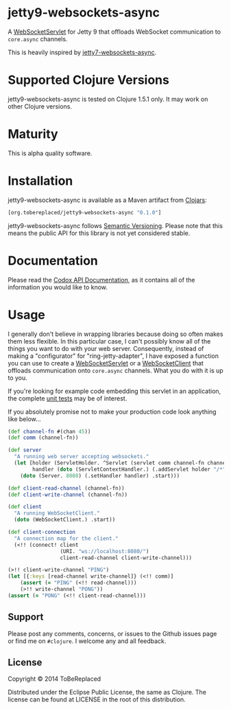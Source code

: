 jetty9-websockets-async
==========

A [WebSocketServlet] for Jetty 9 that offloads WebSocket communication
to `core.async` channels.

This is heavily inspired by [jetty7-websockets-async].

# Supported Clojure Versions

jetty9-websockets-async is tested on Clojure 1.5.1 only.  It may work
on other Clojure versions.

# Maturity

This is alpha quality software.

# Installation

jetty9-websockets-async is available as a Maven artifact from
[Clojars]:

```clojure
[org.tobereplaced/jetty9-websockets-async "0.1.0"]
```

jetty9-websockets-async follows [Semantic Versioning].  Please note
that this means the public API for this library is not yet considered
stable.

# Documentation

Please read the [Codox API Documentation], as it contains all of the
information you would like to know.

# Usage

I generally don't believe in wrapping libraries because doing so often
makes them less flexible.  In this particular case, I can't possibly
know all of the things you want to do with your web server.
Consequently, instead of making a "configurator" for
"ring-jetty-adapter", I have exposed a function you can use to create
a [WebSocketServlet] or a [WebSocketClient] that offloads
communication onto `core.async` channels.  What you do with it is up
to you.

If you're looking for example code embedding this servlet in an
application, the complete [unit tests] may be of interest.

If you absolutely promise not to make your production code look anything
like below...

```clojure
(def channel-fn #(chan 45))
(def comm (channel-fn))

(def server
  "A running web server accepting websockets."
  (let [holder (ServletHolder. ^Servlet (servlet comm channel-fn channel-fn))
        handler (doto (ServletContextHandler.) (.addServlet holder "/*"))]
    (doto (Server. 8080) (.setHandler handler) .start)))

(def client-read-channel (channel-fn))
(def client-write-channel (channel-fn))

(def client
  "A running WebSocketClient."
  (doto (WebSocketClient.) .start))

(def client-connection
  "A connection map for the client."
  (<!! (connect! client
                 (URI. "ws://localhost:8080/")
                 client-read-channel client-write-channel)))

(>!! client-write-channel "PING")
(let [{:keys [read-channel write-channel]} (<!! comm)]
    (assert (= "PING" (<!! read-channel)))
    (>!! write-channel "PONG"))
(assert (= "PONG" (<!! client-read-channel)))
```

## Support

Please post any comments, concerns, or issues to the Github issues
page or find me on `#clojure`.  I welcome any and all feedback.

## License

Copyright © 2014 ToBeReplaced

Distributed under the Eclipse Public License, the same as Clojure.
The license can be found at LICENSE in the root of this distribution.

[WebSocketServlet]: http://download.eclipse.org/jetty/stable-9/apidocs/org/eclipse/jetty/websocket/servlet/WebSocketServlet.html
[WebSocketClient]: http://download.eclipse.org/jetty/stable-9/apidocs/org/eclipse/jetty/websocket/servlet/client/WebSocketClient.html
[Codox API Documentation]: http://ToBeReplaced.github.com/jetty9-websockets-async
[unit tests]: https://github.com/ToBeReplaced/jetty9-websockets-async/blob/master/test/org/tobereplaced/jetty9_websockets_async_test.clj
[jetty7-websockets-async]: https://github.com/lynaghk/jetty7-websockets-async
[Clojars]: http://clojars.org/org.tobereplaced/jetty9-websockets-async
[Semantic Versioning]: http://semver.org

